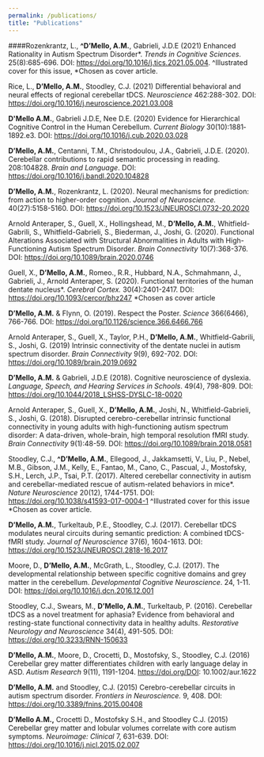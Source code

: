 ```yaml
---
permalink: /publications/
title: "Publications"
---
```



####Rozenkrantz, L., **^D’Mello, A.M.**, Gabrieli, J.D.E (2021) Enhanced Rationality in Autism Spectrum Disorder*. _Trends in Cognitive Sciences_. 25(8):685-696. DOI: https://doi.org/10.1016/j.tics.2021.05.004. ^Illustrated cover for this issue, *Chosen as cover article.

Rice, L., **D’Mello, A.M.**, Stoodley, C.J. (2021) Differential behavioral and neural effects of regional cerebellar tDCS. _Neuroscience_ 462:288-302. DOI: https://doi.org/10.1016/j.neuroscience.2021.03.008 

**D'Mello A.M.**, Gabrieli J.D.E, Nee D.E. (2020) Evidence for Hierarchical Cognitive Control in the Human Cerebellum. _Current Biology_ 30(10):1881‐1892.e3. DOI: https://doi.org/10.1016/j.cub.2020.03.028

**D’Mello, A.M.**, Centanni, T.M., Christodoulou, J.A., Gabrieli, J.D.E. (2020). Cerebellar contributions to rapid semantic processing in reading. 208:104828. _Brain and Language_. DOI: https://doi.org/10.1016/j.bandl.2020.104828

**D’Mello, A.M.**, Rozenkrantz, L. (2020). Neural mechanisms for prediction: from action to higher-order cognition. _Journal of Neuroscience._ 40(27):5158-5160. DOI: https://doi.org/10.1523/JNEUROSCI.0732-20.2020

Arnold Anteraper, S., Guell, X., Hollingshead, M., **D’Mello, A.M.**, Whitfield-Gabrili, S., Whitfield-Gabrieli, S., Biederman, J., Joshi, G. (2020). Functional Alterations Associated with Structural Abnormalities in Adults with High-Functioning Autism Spectrum Disorder. _Brain Connectivity_ 10(7):368-376. DOI: https://doi.org/10.1089/brain.2020.0746

Guell, X., **D’Mello, A.M.**, Romeo., R.R., Hubbard, N.A., Schmahmann, J., Gabrieli, J., Arnold Anteraper, S. (2020). Functional territories of the human dentate nucleus*. _Cerebral Cortex._ 30(4):2401-2417. DOI: https://doi.org/10.1093/cercor/bhz247 
*Chosen as cover article

**D’Mello, A.M.** & Flynn, O. (2019). Respect the Poster. _Science_ 366(6466), 766-766. DOI: https://doi.org/10.1126/science.366.6466.766

Arnold Anteraper, S., Guell, X., Taylor, P.H., **D’Mello, A.M.**, Whitfield-Gabrili, S., Joshi, G. (2019) Intrinsic connectivity of the dentate nuclei in autism spectrum disorder. _Brain Connectivity_ 9(9), 692-702. DOI: https://doi.org/10.1089/brain.2019.0692

**D’Mello, A.M.** & Gabrieli, J.D.E (2018). Cognitive neuroscience of dyslexia. _Language, Speech, and Hearing Services in Schools_. 49(4), 798-809. DOI: https://doi.org/10.1044/2018_LSHSS-DYSLC-18-0020

Arnold Anteraper, S., Guell, X., **D’Mello, A.M.**, Joshi, N., Whitfield-Gabrieli, S., Joshi, G. (2018). Disrupted cerebro-cerebellar intrinsic functional connectivity in young adults with high-functioning autism spectrum disorder: A data-driven, whole-brain, high temporal resolution fMRI study. _Brain Connectivity_ 9(1):48-59. DOI: https://doi.org/10.1089/brain.2018.0581

Stoodley, C.J., **^D’Mello, A.M.**, Ellegood, J., Jakkamsetti, V., Liu, P., Nebel, M.B., Gibson, J.M., Kelly, E., Fantao, M., Cano, C., Pascual, J., Mostofsky, S.H., Lerch, J.P., Tsai, P.T. (2017). Altered cerebellar connectivity in autism and cerebellar-mediated rescue of autism-related behaviors in mice*. _Nature Neuroscience_ 20(12), 1744-1751. DOI: https://doi.org/10.1038/s41593-017-0004-1 ^Illustrated cover for this issue
*Chosen as cover article.

**D’Mello, A.M.**, Turkeltaub, P.E., Stoodley, C.J. (2017). Cerebellar tDCS modulates neural circuits during semantic prediction: A combined tDCS-fMRI study. _Journal of Neuroscience_ 37(6), 1604-1613. DOI: https://doi.org/10.1523/JNEUROSCI.2818-16.2017

Moore, D., **D’Mello, A.M.**, McGrath, L., Stoodley, C.J. (2017). The developmental relationship between specific cognitive domains and grey matter in the cerebellum. _Developmental Cognitive Neuroscience_. 24, 1-11. DOI: https://doi.org/10.1016/j.dcn.2016.12.001

Stoodley, C.J., Swears, M., **D’Mello, A.M.**, Turkeltaub, P. (2016). Cerebellar tDCS as a novel treatment for aphasia? Evidence from behavioral and resting-state functional connectivity data in healthy adults. _Restorative Neurology and Neuroscience_ 34(4), 491-505. DOI: https://doi.org/10.3233/RNN-150633

**D’Mello, A.M.**, Moore, D., Crocetti, D., Mostofsky, S., Stoodley, C.J. (2016) Cerebellar grey matter differentiates children with early language delay in ASD. _Autism Research_ 9(11), 1191-1204. https://doi.org/DOI: 10.1002/aur.1622

**D’Mello, A.M.** and Stoodley, C.J. (2015) Cerebro-cerebellar circuits in autism spectrum disorder. _Frontiers in Neuroscience._ 9, 408. DOI: https://doi.org/10.3389/fnins.2015.00408

**D’Mello A.M.,** Crocetti D., Mostofsky S.H., and Stoodley C.J. (2015) Cerebellar grey matter and lobular volumes correlate with core autism symptoms. _Neuroimage: Clinical_ 7, 631-639. DOI: https://doi.org/10.1016/j.nicl.2015.02.007

